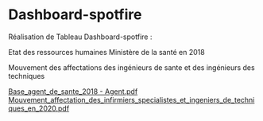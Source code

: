 # Dashboard-spotfire
Réalisation de Tableau Dashboard-spotfire :

Etat des ressources humaines Ministère de la santé en 2018

Mouvement des affectations des ingénieurs de sante et des ingénieurs des techniques


[Base_agent_de_sante_2018 - Agent.pdf](https://github.com/appistore/Dashboard-spotfire/files/12235188/Base_agent_de_sante_2018.-.Agent.pdf)
[Mouvement_affectation_des_infirmiers_specialistes_et_ingeniers_de_techniques_en_2020.pdf](https://github.com/appistore/Dashboard-spotfire/files/12235187/Mouvement_affectation_des_infirmiers_specialistes_et_ingeniers_de_techniques_en_2020.pdf)
